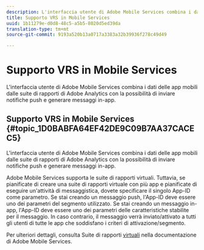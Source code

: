```yaml
---
description: L'interfaccia utente di Adobe Mobile Services combina i dati delle app mobili dalle suite di rapporti di Adobe Analytics con la possibilità di inviare notifiche push e generare messaggi in-app.
title: Supporto VRS in Mobile Services
uuid: 1b11279e-d0d8-48c5-a5b5-8020d5ed39da
translation-type: tm+mt
source-git-commit: 9193a520b13a0717a3383a32b39936f278c49d49

---
```



# Supporto VRS in Mobile Services

L&#39;interfaccia utente di Adobe Mobile Services combina i dati delle app mobili dalle suite di rapporti di Adobe Analytics con la possibilità di inviare notifiche push e generare messaggi in-app.

## Supporto VRS in Mobile Services {#topic_1D0BABFA64EF42DE9C09B7AA37CACEC5}

L&#39;interfaccia utente di Adobe Mobile Services combina i dati delle app mobili dalle suite di rapporti di Adobe Analytics con la possibilità di inviare notifiche push e generare messaggi in-app.

Adobe Mobile Services supporta le suite di rapporti virtuali. Tuttavia, se pianificate di creare una suite di rapporti virtuale con più app e pianificate di eseguire un&#39;attività di messaggistica, dovete specificare il singolo App-ID come parametro. Se stai creando un messaggio push, l&#39;App-ID deve essere uno dei parametri del segmento utilizzato. Se stai creando un messaggio in-app, l&#39;App-ID deve essere uno dei parametri delle caratteristiche stabilite per il messaggio. In caso contrario, il messaggio verrà inviato/attivato a tutti gli utenti di tutte le app che soddisfano i criteri di attivazione/segmento.

Per ulteriori dettagli, consulta Suite di rapporti [virtuali](https://docs.adobe.com/content/help/en/mobile-services/using/manage-apps-ug/c-mob-vrs.html) nella documentazione di Adobe Mobile Services.
